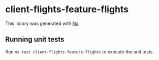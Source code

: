 # client-flights-feature-flights

This library was generated with [Nx](https://nx.dev).

## Running unit tests

Run `nx test client-flights-feature-flights` to execute the unit tests.
